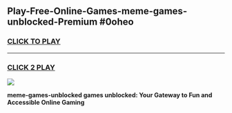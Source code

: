 
## Play-Free-Online-Games-meme-games-unblocked-Premium #0oheo
<h3>
<a href="https://premium.freeplayer.one?title=meme-games-unblocked&ref=8M">CLICK TO PLAY</a></h3>
<hr>

<h3>
<a href="https://premium.freeplayer.one?title=meme-games-unblocked&ref=8M">CLICK 2 PLAY</a>
  
</h3>

<a href="https://premium.freeplayer.one?title=meme-games-unblocked&ref=8M"><img src="https://clearcache.store/games.png"></a>


**meme-games-unblocked games unblocked: Your Gateway to Fun and Accessible Online Gaming**
